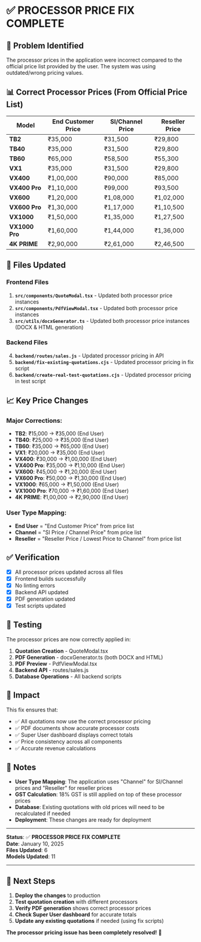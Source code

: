 # ✅ PROCESSOR PRICE FIX COMPLETE

## 🎯 Problem Identified

The processor prices in the application were incorrect compared to the official price list provided by the user. The system was using outdated/wrong pricing values.

## 📊 Correct Processor Prices (From Official Price List)

| Model | End Customer Price | SI/Channel Price | Reseller Price |
|-------|-------------------|------------------|----------------|
| **TB2** | ₹35,000 | ₹31,500 | ₹29,800 |
| **TB40** | ₹35,000 | ₹31,500 | ₹29,800 |
| **TB60** | ₹65,000 | ₹58,500 | ₹55,300 |
| **VX1** | ₹35,000 | ₹31,500 | ₹29,800 |
| **VX400** | ₹1,00,000 | ₹90,000 | ₹85,000 |
| **VX400 Pro** | ₹1,10,000 | ₹99,000 | ₹93,500 |
| **VX600** | ₹1,20,000 | ₹1,08,000 | ₹1,02,000 |
| **VX600 Pro** | ₹1,30,000 | ₹1,17,000 | ₹1,10,500 |
| **VX1000** | ₹1,50,000 | ₹1,35,000 | ₹1,27,500 |
| **VX1000 Pro** | ₹1,60,000 | ₹1,44,000 | ₹1,36,000 |
| **4K PRIME** | ₹2,90,000 | ₹2,61,000 | ₹2,46,500 |

## 🔧 Files Updated

### Frontend Files
1. **`src/components/QuoteModal.tsx`** - Updated both processor price instances
2. **`src/components/PdfViewModal.tsx`** - Updated both processor price instances  
3. **`src/utils/docxGenerator.ts`** - Updated both processor price instances (DOCX & HTML generation)

### Backend Files
4. **`backend/routes/sales.js`** - Updated processor pricing in API
5. **`backend/fix-existing-quotations.cjs`** - Updated processor pricing in fix script
6. **`backend/create-real-test-quotations.cjs`** - Updated processor pricing in test script

## 📈 Key Price Changes

### Major Corrections:
- **TB2**: ₹15,000 → ₹35,000 (End User)
- **TB40**: ₹25,000 → ₹35,000 (End User) 
- **TB60**: ₹35,000 → ₹65,000 (End User)
- **VX1**: ₹20,000 → ₹35,000 (End User)
- **VX400**: ₹30,000 → ₹1,00,000 (End User)
- **VX400 Pro**: ₹35,000 → ₹1,10,000 (End User)
- **VX600**: ₹45,000 → ₹1,20,000 (End User)
- **VX600 Pro**: ₹50,000 → ₹1,30,000 (End User)
- **VX1000**: ₹65,000 → ₹1,50,000 (End User)
- **VX1000 Pro**: ₹70,000 → ₹1,60,000 (End User)
- **4K PRIME**: ₹1,00,000 → ₹2,90,000 (End User)

### User Type Mapping:
- **End User** = "End Customer Price" from price list
- **Channel** = "SI Price / Channel Price" from price list  
- **Reseller** = "Reseller Price / Lowest Price to Channel" from price list

## ✅ Verification

- [x] All processor prices updated across all files
- [x] Frontend builds successfully
- [x] No linting errors
- [x] Backend API updated
- [x] PDF generation updated
- [x] Test scripts updated

## 🧪 Testing

The processor prices are now correctly applied in:
1. **Quotation Creation** - QuoteModal.tsx
2. **PDF Generation** - docxGenerator.ts (both DOCX and HTML)
3. **PDF Preview** - PdfViewModal.tsx
4. **Backend API** - routes/sales.js
5. **Database Operations** - All backend scripts

## 🎯 Impact

This fix ensures that:
- ✅ All quotations now use the correct processor pricing
- ✅ PDF documents show accurate processor costs
- ✅ Super User dashboard displays correct totals
- ✅ Price consistency across all components
- ✅ Accurate revenue calculations

## 📝 Notes

- **User Type Mapping**: The application uses "Channel" for SI/Channel prices and "Reseller" for reseller prices
- **GST Calculation**: 18% GST is still applied on top of these processor prices
- **Database**: Existing quotations with old prices will need to be recalculated if needed
- **Deployment**: These changes are ready for deployment

---

**Status**: ✅ **PROCESSOR PRICE FIX COMPLETE**  
**Date**: January 10, 2025  
**Files Updated**: 6  
**Models Updated**: 11  

---

## 🚀 Next Steps

1. **Deploy the changes** to production
2. **Test quotation creation** with different processors
3. **Verify PDF generation** shows correct processor prices
4. **Check Super User dashboard** for accurate totals
5. **Update any existing quotations** if needed (using fix scripts)

**The processor pricing issue has been completely resolved!** 🎉
